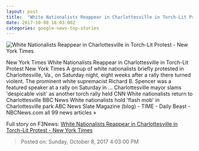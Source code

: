 ```yaml
---
layout: post
title:  "White Nationalists Reappear in Charlottesville in Torch-Lit Protest - New York Times"
date: 2017-10-08 16:03:00Z
categories: google-news-top-stories
---
```


![White Nationalists Reappear in Charlottesville in Torch-Lit Protest - New York Times](https://static01.nyt.com/images/2017/10/08/us/08xp-Protestsub/08xp-Protestsub-facebookJumbo.jpg)

New York Times White Nationalists Reappear in Charlottesville in Torch-Lit Protest New York Times A group of white nationalists briefly protested in Charlottesville, Va., on Saturday night, eight weeks after a rally there turned violent. The prominent white supremacist Richard B. Spencer was a featured speaker at a rally on Saturday in ... Charlottesville mayor slams 'despicable visit' as another torch rally held CNN White nationalists return to Charlottesville BBC News White nationalists hold 'flash mob' in Charlottesville park ABC News Slate Magazine (blog) - TIME - Daily Beast - NBCNews.com all 99 news articles »


Full story on F3News: [White Nationalists Reappear in Charlottesville in Torch-Lit Protest - New York Times](http://www.f3nws.com/n/V2exBB)

> Posted on: Sunday, October 8, 2017 4:03:00 PM
